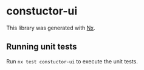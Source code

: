 # constuctor-ui

This library was generated with [Nx](https://nx.dev).

## Running unit tests

Run `nx test constuctor-ui` to execute the unit tests.
